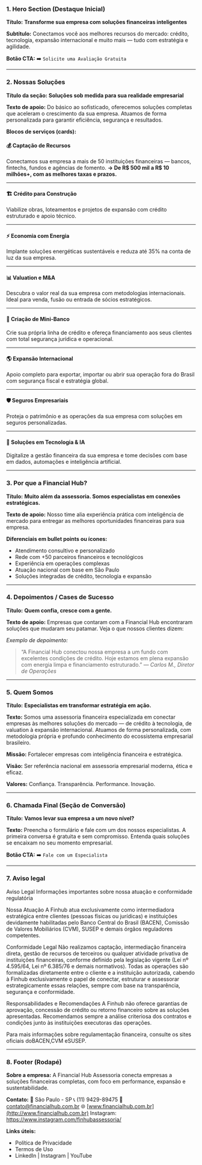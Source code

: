### **1. Hero Section (Destaque Inicial)**

**Título:**
**Transforme sua empresa com soluções financeiras inteligentes**

**Subtítulo:**
Conectamos você aos melhores recursos do mercado: crédito, tecnologia, expansão internacional e muito mais — tudo com estratégia e agilidade.

**Botão CTA:**
➡️ `Solicite uma Avaliação Gratuita`

---

### **2. Nossas Soluções**

**Título da seção:**
**Soluções sob medida para sua realidade empresarial**

**Texto de apoio:**
Do básico ao sofisticado, oferecemos soluções completas que aceleram o crescimento da sua empresa. Atuamos de forma personalizada para garantir eficiência, segurança e resultados.

**Blocos de serviços (cards):**

#### 💰 Captação de Recursos

Conectamos sua empresa a mais de 50 instituições financeiras — bancos, fintechs, fundos e agências de fomento.
**→ De R\$ 500 mil a R\$ 10 milhões+, com as melhores taxas e prazos.**

---

#### 🏗️ Crédito para Construção

Viabilize obras, loteamentos e projetos de expansão com crédito estruturado e apoio técnico.

---

#### ⚡ Economia com Energia

Implante soluções energéticas sustentáveis e reduza até 35% na conta de luz da sua empresa.

---

#### 📊 Valuation e M\&A

Descubra o valor real da sua empresa com metodologias internacionais. Ideal para venda, fusão ou entrada de sócios estratégicos.

---

#### 🏦 Criação de Mini-Banco

Crie sua própria linha de crédito e ofereça financiamento aos seus clientes com total segurança jurídica e operacional.

---

#### 🌎 Expansão Internacional

Apoio completo para exportar, importar ou abrir sua operação fora do Brasil com segurança fiscal e estratégia global.

---

#### 🛡️ Seguros Empresariais

Proteja o patrimônio e as operações da sua empresa com soluções em seguros personalizadas.

---

#### 🤖 Soluções em Tecnologia & IA

Digitalize a gestão financeira da sua empresa e tome decisões com base em dados, automações e inteligência artificial.

---

### **3. Por que a Financial Hub?**

**Título:**
**Muito além da assessoria. Somos especialistas em conexões estratégicas.**

**Texto de apoio:**
Nosso time alia experiência prática com inteligência de mercado para entregar as melhores oportunidades financeiras para sua empresa.

**Diferenciais em bullet points ou ícones:**

* Atendimento consultivo e personalizado
* Rede com +50 parceiros financeiros e tecnológicos
* Experiência em operações complexas
* Atuação nacional com base em São Paulo
* Soluções integradas de crédito, tecnologia e expansão

---

### **4. Depoimentos / Cases de Sucesso**

**Título:**
**Quem confia, cresce com a gente.**

**Texto de apoio:**
Empresas que contaram com a Financial Hub encontraram soluções que mudaram seu patamar. Veja o que nossos clientes dizem:

*Exemplo de depoimento:*

> “A Financial Hub conectou nossa empresa a um fundo com excelentes condições de crédito. Hoje estamos em plena expansão com energia limpa e financiamento estruturado.”
> — *Carlos M., Diretor de Operações*

---

### **5. Quem Somos**

**Título:**
**Especialistas em transformar estratégia em ação.**

**Texto:**
Somos uma assessoria financeira especializada em conectar empresas às melhores soluções do mercado — de crédito à tecnologia, de valuation à expansão internacional. Atuamos de forma personalizada, com metodologia própria e profundo conhecimento do ecossistema empresarial brasileiro.

**Missão:**
Fortalecer empresas com inteligência financeira e estratégica.

**Visão:**
Ser referência nacional em assessoria empresarial moderna, ética e eficaz.

**Valores:**
Confiança. Transparência. Performance. Inovação.

---

### **6. Chamada Final (Seção de Conversão)**

**Título:**
**Vamos levar sua empresa a um novo nível?**

**Texto:**
Preencha o formulário e fale com um dos nossos especialistas. A primeira conversa é gratuita e sem compromisso. Entenda quais soluções se encaixam no seu momento empresarial.

**Botão CTA:**
➡️ `Fale com um Especialista`

---

### **7. Aviso legal**

Aviso Legal
Informações importantes sobre nossa atuação e conformidade regulatória

Nossa Atuação
A Finhub atua exclusivamente como intermediadora estratégica entre clientes (pessoas físicas ou jurídicas) e instituições devidamente habilitadas pelo Banco Central do Brasil (BACEN), Comissão de Valores Mobiliários (CVM), SUSEP e demais órgãos reguladores competentes.

Conformidade Legal
Não realizamos captação, intermediação financeira direta, gestão de recursos de terceiros ou qualquer atividade privativa de instituições financeiras, conforme definido pela legislação vigente (Lei nº 4.595/64, Lei nº 6.385/76 e demais normativos). Todas as operações são formalizadas diretamente entre o cliente e a instituição autorizada, cabendo à Finhub exclusivamente o papel de conectar, estruturar e assessorar estrategicamente essas relações, sempre com base na transparência, segurança e conformidade.

Responsabilidades e Recomendações
A Finhub não oferece garantias de aprovação, concessão de crédito ou retorno financeiro sobre as soluções apresentadas. Recomendamos sempre a análise criteriosa dos contratos e condições junto às instituições executoras das operações.

Para mais informações sobre regulamentação financeira, consulte os sites oficiais doBACEN,CVM eSUSEP.

---

### **8. Footer (Rodapé)**

**Sobre a empresa:**
A Financial Hub Assessoria conecta empresas a soluções financeiras completas, com foco em performance, expansão e sustentabilidade.

**Contato:**
📍 São Paulo - SP
📞 (11) 9429-89475
📧 [contato@financialhub.com.br](mailto:contato@financialhub.com.br)
🌐 [www.financialhub.com.br](http://www.financialhub.com.br)
Instagram: https://www.instagram.com/finhubassessoria/

**Links úteis:**

* Política de Privacidade
* Termos de Uso
* LinkedIn | Instagram | YouTube